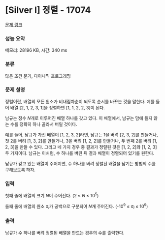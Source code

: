 # [Silver I] 정렬 - 17074 

[문제 링크](https://www.acmicpc.net/problem/17074) 

### 성능 요약

메모리: 28196 KB, 시간: 340 ms

### 분류

많은 조건 분기, 다이나믹 프로그래밍

### 문제 설명

<p>정렬이란, 배열의 모든 원소가 비내림차순이 되도록 순서를 바꾸는 것을 말한다. 예를 들어 배열 [2, 1, 2, 3, 1]을 정렬하면 [1, 1, 2, 2, 3]이 된다.</p>

<p>남규는 정수 <em>N</em>개로 이루어진 배열 하나를 갖고 있다. 이 배열에서, 남규는 맘에 들지 않는 수를 정확히 하나 골라서 버릴 것이다.</p>

<p>예를 들어, 남규가 가진 배열이 [1, 2, 3, 2]라면, 남규는 1을 버려 [2, 3, 2]를 만들거나, 첫 2를 버려 [1, 3, 2]를 만들거나, 3을 버려 [1, 2, 2]를 만들거나, 두 번째 2를 버려 [1, 2, 3]을 만들 수 있다. 그리고 네 가지 경우 중 결과가 정렬된 것은 [1, 2, 2]와 [1, 2, 3] 두 가지이다. 남규는 이처럼, 수 하나를 버린 뒤 결과 배열이 정렬되어 있기를 원한다.</p>

<p>남규가 갖고 있는 배열이 주어지면, 수 하나를 버려 정렬된 배열을 남기는 방법의 수를 구해보도록 하자.</p>

### 입력 

 <p>첫째 줄에 배열의 크기 <em>N</em>이 주어진다. (2 ≤ <em>N</em> ≤ 10<sup>5</sup>)</p>

<p>둘째 줄에 배열의 원소<em> a<sub>i</sub></em>가 공백으로 구분되어 <em>N</em>개 주어진다. (-10<sup>9</sup> ≤ <em>a<sub>i</sub></em> ≤ 10<sup>9</sup>)</p>

### 출력 

 <p>남규가 수 하나를 버려 정렬된 배열을 만드는 경우의 수를 출력한다.</p>


